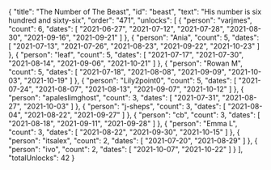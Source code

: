 {
  "title": "The Number of The Beast",
  "id": "beast",
  "text": "His number is six hundred and sixty-six",
  "order": "471",
  "unlocks": [
    {
      "person": "varjmes",
      "count": 6,
      "dates": [
        "2021-06-27",
        "2021-07-12",
        "2021-07-28",
        "2021-08-30",
        "2021-09-16",
        "2021-09-21"
      ]
    },
    {
      "person": "Ania",
      "count": 5,
      "dates": [
        "2021-07-13",
        "2021-07-26",
        "2021-08-23",
        "2021-09-22",
        "2021-10-23"
      ]
    },
    {
      "person": "leaf",
      "count": 5,
      "dates": [
        "2021-07-17",
        "2021-07-30",
        "2021-08-14",
        "2021-09-06",
        "2021-10-21"
      ]
    },
    {
      "person": "Rowan M",
      "count": 5,
      "dates": [
        "2021-07-18",
        "2021-08-08",
        "2021-09-09",
        "2021-10-03",
        "2021-10-19"
      ]
    },
    {
      "person": "Lily2point0",
      "count": 5,
      "dates": [
        "2021-07-24",
        "2021-08-07",
        "2021-08-13",
        "2021-09-07",
        "2021-10-12"
      ]
    },
    {
      "person": "apaleslimghost",
      "count": 3,
      "dates": [
        "2021-07-31",
        "2021-08-27",
        "2021-10-03"
      ]
    },
    {
      "person": "j-sheps",
      "count": 3,
      "dates": [
        "2021-08-04",
        "2021-08-22",
        "2021-09-27"
      ]
    },
    {
      "person": "cb",
      "count": 3,
      "dates": [
        "2021-08-18",
        "2021-09-11",
        "2021-09-28"
      ]
    },
    {
      "person": "Emma L",
      "count": 3,
      "dates": [
        "2021-08-22",
        "2021-09-30",
        "2021-10-15"
      ]
    },
    {
      "person": "itsalex",
      "count": 2,
      "dates": [
        "2021-07-20",
        "2021-08-29"
      ]
    },
    {
      "person": "ivo",
      "count": 2,
      "dates": [
        "2021-10-07",
        "2021-10-22"
      ]
    }
  ],
  "totalUnlocks": 42
}